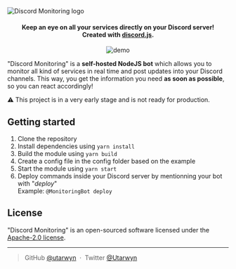 <picture>
  <source media="(prefers-color-scheme: dark)" srcset="https://i.imgur.com/NjcoSvR.png">
  <source media="(prefers-color-scheme: light)" srcset="https://i.imgur.com/RB468qr.png">
  <img alt="Discord Monitoring logo" src="https://i.imgur.com/RB468qr.png">
</picture>

<h4 align="center">
Keep an eye on all your services directly on your Discord server!
<br>
Created with <a href="https://github.com/discordjs/discord.js">discord.js</a>.
</h4>

<p align="center">
    <img src="https://i.imgur.com/27F7evu.png" alt="demo">
</p>

"Discord Monitoring" is a **self-hosted NodeJS bot** which allows you to monitor all kind of services in real time and
post updates into your Discord channels. This way, you get the information you need **as soon as possible**, so you can
react accordingly!

⚠ This project is in a very early stage and is not ready for production.

Getting started
--------

1. Clone the repository
2. Install dependencies using `yarn install`
3. Build the module using `yarn build`
4. Create a config file in the config folder based on the example
5. Start the module using `yarn start`
6. Deploy commands inside your Discord server by mentionning your bot with "*deploy*"\
   Example: `@MonitoringBot deploy`

License
--------

"Discord Monitoring" is an open-sourced software licensed under the [Apache-2.0 license][1].

---
> GitHub [@utarwyn][2] &nbsp;&middot;&nbsp; Twitter [@Utarwyn][3]


[1]: https://github.com/utarwyn/discord-monitoring/blob/main/LICENSE

[2]: https://github.com/utarwyn

[3]: https://twitter.com/Utarwyn
